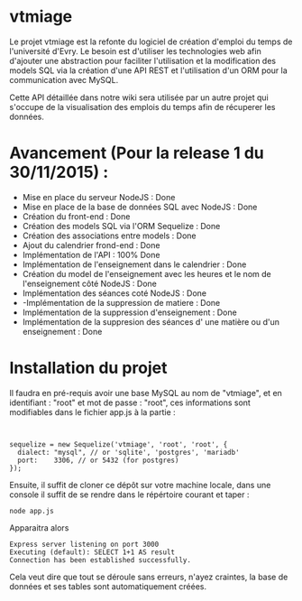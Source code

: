 # vtmiage

Le projet vtmiage est la refonte du logiciel de création d'emploi du temps de l'université d'Evry.
Le besoin est d'utiliser les technologies web afin d'ajouter une abstraction pour faciliter l'utilisation et la modification des models SQL via la création d'une API REST et l'utilisation d'un ORM pour la communication avec MySQL.

Cette API détaillée dans notre wiki sera utilisée par un autre projet qui s'occupe de la visualisation des emplois du temps afin de récuperer les données.

# Avancement (Pour la release 1 du 30/11/2015) : 

- Mise en place du serveur NodeJS : Done
- Mise en place de la base de données SQL avec NodeJS : Done
- Création du front-end : Done
- Création des models SQL via l'ORM Sequelize : Done
- Création des associations entre models : Done
- Ajout du calendrier frond-end : Done
- Implémentation de l'API : 100% Done
- Implémentation de l'enseignement dans le calendrier : Done
- Création du model de l'enseignement avec les heures et le nom de l'enseignement côté NodeJS : Done 
- Implémentation des séances coté NodeJS : Done
- -Implémentation de la suppression  de matiere : Done
- Implémentation de la suppression d'enseignement : Done
- Implémentation de la suppresion des séances d' une matière ou d'un enseignement : Done

# Installation du projet
Il faudra en pré-requis avoir une base MySQL au nom de "vtmiage", et en identifiant : "root" et mot de passe : "root", ces informations sont modifiables dans le fichier app.js à la partie : 
```console

 
sequelize = new Sequelize('vtmiage', 'root', 'root', {
  dialect: "mysql", // or 'sqlite', 'postgres', 'mariadb'
  port:    3306, // or 5432 (for postgres)
});
```

Ensuite, il suffit de cloner ce dépôt sur votre machine locale, dans une console il suffit de se rendre dans le répértoire courant et taper :
```console
node app.js
``` 
Apparaitra alors 
```console
Express server listening on port 3000
Executing (default): SELECT 1+1 AS result
Connection has been established successfully.
``` 
Cela veut dire que tout se déroule sans erreurs, n'ayez craintes, la base de données et ses tables sont automatiquement créées.


